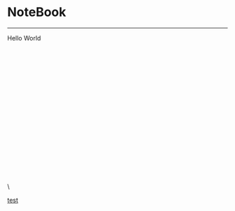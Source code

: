 # NoteBook
---
<span id="t1">Hello World</span>
\
\
\
\
\
\
\
\
\
\
\
\
\
\
\
\
\
\
\
\
\

[test](#t1)